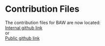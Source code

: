 # Contribution Files

The contribution files for BAW are now located:  
[Internal github link](https://github.ibm.com/dba/baw-app-toolkit)  
or  
[Public github link](https://github.com/icp4a/baw-app-toolkit)